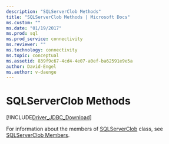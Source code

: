```yaml
---
description: "SQLServerClob Methods"
title: "SQLServerClob Methods | Microsoft Docs"
ms.custom: ""
ms.date: "01/19/2017"
ms.prod: sql
ms.prod_service: connectivity
ms.reviewer: ""
ms.technology: connectivity
ms.topic: conceptual
ms.assetid: 839f9c67-4cd4-4e07-a0ef-ba62591e9e5a
author: David-Engel
ms.author: v-daenge
---
```

# SQLServerClob Methods
[!INCLUDE[Driver_JDBC_Download](../../../includes/driver_jdbc_download.md)]

  For information about the members of [SQLServerClob](../../../connect/jdbc/reference/sqlserverclob-class.md) class, see [SQLServerClob Members](../../../connect/jdbc/reference/sqlserverclob-members.md).  
  
  
